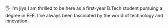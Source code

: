 🖐 I'm jiya,I am thrilled to be here as a first-year B.Tech student pursuing a degree in EEE. I've always been fascinated by the world of technology and innovation.
